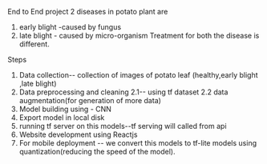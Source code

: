 End to End project
2 diseases in potato plant are
1. early blight  -caused by fungus  
2. late blight - caused by micro-organism
Treatment for both the disease is different.


Steps 
1. Data collection-- collection of images of potato leaf
	(healthy,early blight ,late blight)
2. Data preprocessing and cleaning
	2.1-- using tf dataset
	2.2 data augmentation(for generation of more data)
3. Model building using - CNN
4. Export model in local disk
5. running tf server on this models--tf serving will called from api
6. Website development using Reactjs
7. For mobile deployment -- we convert this models to tf-lite models
	using quantization(reducing the speed of the model).
